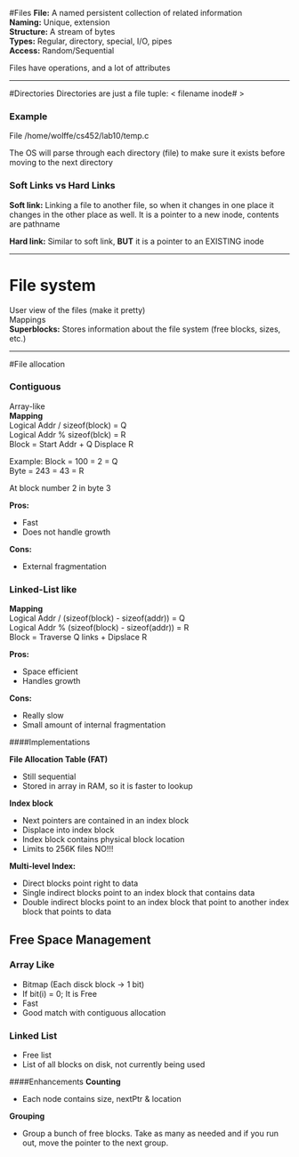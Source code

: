 #Files
**File:** A named persistent collection of related information  
**Naming:** Unique, extension  
**Structure:** A stream of bytes   
**Types:** Regular, directory, special, I/O, pipes  
**Access:** Random/Sequential  

Files have operations, and a lot of attributes  
  
****

#Directories
Directories are just a file tuple: < filename inode# \>  

### Example

File /home/wolffe/cs452/lab10/temp.c  
  
The OS will parse through each directory (file) to make sure it exists before moving to the next directory


### Soft Links vs Hard Links

**Soft link:** Linking a file to another file, so when it changes in one place it changes in the other place as well. It is a pointer to a new inode, contents are pathname

**Hard link:** Similar to soft link, **BUT** it is a pointer to an EXISTING inode

****

# File system
User view of the files (make it pretty)  
Mappings  
**Superblocks:** Stores information about the file system (free blocks, sizes, etc.)

****

#File allocation

### Contiguous
Array-like  
**Mapping**   
Logical Addr / sizeof(block) = Q    
Logical Addr % sizeof(blck) = R  
Block = Start Addr + Q Displace R  
  
Example:
Block = 100 = 2 = Q  
Byte = 243 = 43 = R

At block number 2 in byte 3  
  
**Pros:**  
* Fast  
* Does not handle growth

**Cons:**  
* External fragmentation


### Linked-List like
**Mapping**  
Logical Addr / (sizeof(block) - sizeof(addr)) = Q  
Logical Addr % (sizeof(block) - sizeof(addr)) = R  
Block = Traverse Q links + Dipslace R  
  
**Pros:**  
* Space efficient  
* Handles growth
  
**Cons:**  
* Really slow  
* Small amount of internal fragmentation  
  
####Implementations

**File Allocation Table (FAT)**  
* Still sequential  
* Stored in array in RAM, so it is faster to lookup  
  
**Index block**  
* Next pointers are contained in an index block  
* Displace into index block  
* Index block contains physical block location  
* Limits to 256K files NO!!!
  
**Multi-level Index:**    
* Direct blocks point right to data  
* Single indirect blocks point to an index block that contains data  
* Double indirect blocks point to an index block that point to another index block that points to data
  
  
## Free Space Management

### Array Like  
* Bitmap (Each disck block -> 1 bit)  
* If bit(i) = 0; It is Free  
* Fast  
* Good match with contiguous allocation  
  
### Linked List  
* Free list
* List of all blocks on disk, not currently being used   
  
####Enhancements
**Counting**  
* Each node contains size, nextPtr & location

**Grouping**  
* Group a bunch of free blocks. Take as many as needed and if you run out, move the pointer to the next group.




		